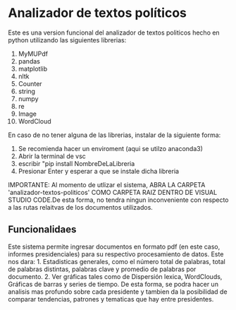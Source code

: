 # Analizador de textos políticos

Este es una version funcional del analizador de textos politicos hecho en python utilizando las siguientes librerias:
1. MyMUPdf
2. pandas
3. matplotlib
4. nltk
5. Counter
6. string
7. numpy
8. re
9. Image
10. WordCloud

En caso de no tener alguna de las librerias, instalar de la siguiente forma:

1. Se recomienda hacer un enviroment (aqui se utilzo anaconda3)
2. Abrir la terminal de vsc
3. escribir "pip install NombreDeLaLibreria
4. Presionar Enter y esperar a que se instale dicha libreria

IMPORTANTE: Al momento de utlizar el sistema, ABRA LA CARPETA 'analizador-textos-politicos' COMO CARPETA RAIZ DENTRO DE VISUAL STUDIO CODE.De esta forma, no tendra ningun inconveniente con respecto a las rutas relaitvas de los documentos utilizados.

<h2>Funcionalidaes</h2>
Este sistema permite ingresar documentos en formato pdf (en este caso, informes presidenciales) para su respectivo procesamiento de datos. Este nos dara:
1. Estadisticas generales, como el número total de palabras, total de palabras distintas, palabras clave y promedio de palabras por documento.
2. Ver gráficas tales como de Dispersión lexica, WordClouds, Gráficas de barras y series de tiempo.
De esta forma, se podra hacer un analisis mas profundo sobre cada presidente y tambien da la posibilidad de comparar tendencias, patrones y tematicas que hay entre presidentes.
